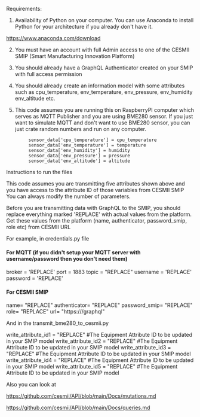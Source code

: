 
Requirements:

1. Availability of Python on your computer. You can use Anaconda to install Python for your architecture if you already don't have it.

https://www.anaconda.com/download

2. You must have an account with full Admin access to one of the CESMII SMIP (Smart Manufacturing Innovation Platform)

3. You should already have a GraphQL Authenticator created on your SMIP with full access permission

4. You should already create an information model with some attributes such as cpu_temperature, env_temperature, env_pressure, 
env_humidity env_altitude etc. 

5. This code assumes you are running this on RaspberryPI computer which serves as MQTT Publisher and you are using BME280 sensor.  If you just want
to simulate MQTT and don't want to use BME280 sensor, you can just crate random numbers  and run on any computer.

            sensor_data['cpu_temperature'] = cpu_temperature
            sensor_data['env_temperature'] = temperature
            sensor_data['env_humidity'] = humidity
            sensor_data['env_pressure'] = pressure
            sensor_data['env_altitude'] = altitude
 

Instructions to run the files

This code assumes you are transmitting five attributes shown above and you have access to the attribute ID of those variables from CESMII SMIP
You can always modify the number of parameters.

Before you are transmitting data  with GraphQL to the SMIP, you should replace everything marked 'REPLACE' with actual values from the platform. 
Get these values from the platform (name, authenticator, password_smip, role etc) from CESMII URL

For example, in credentials.py file

#### For MQTT (if you didn't setup your MQTT server with username/password then you don't need them)
broker = 'REPLACE'
port = 1883
topic = "REPLACE"
username = 'REPLACE'
password = 'REPLACE'

#### For CESMII SMIP

name= "REPLACE"
authenticator= "REPLACE"
password_smip= "REPLACE"
role= "REPLACE"
url= "https://<REPLACE>/graphql"



And in the transmit_bme280_to_cesmii.py 

write_attribute_id1 = "REPLACE"    #The Equipment Attribute ID to be updated in your SMIP model
write_attribute_id2 = "REPLACE"    #The Equipment Attribute ID to be updated in your SMIP model
write_attribute_id3 = "REPLACE"     #The Equipment Attribute ID to be updated in your SMIP model
write_attribute_id4 = "REPLACE"    #The Equipment Attribute ID to be updated in your SMIP model
write_attribute_id5 = "REPLACE"    #The Equipment Attribute ID to be updated in your SMIP model

Also you can look at 

https://github.com/cesmii/API/blob/main/Docs/mutations.md

https://github.com/cesmii/API/blob/main/Docs/queries.md

